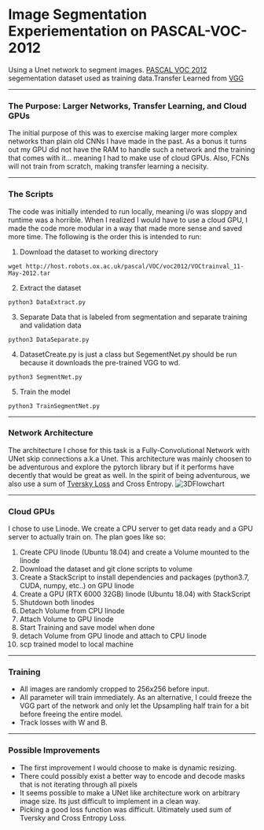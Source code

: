 # Image Segmentation Experiementation on PASCAL-VOC-2012
Using a Unet network to segment images.  [PASCAL VOC 2012](http://host.robots.ox.ac.uk/pascal/VOC/voc2012/) segementation dataset used as training data.Transfer Learned from [VGG](https://arxiv.org/abs/1409.1556)
____
### The Purpose: Larger Networks, Transfer Learning, and Cloud GPUs
The initial purpose of this was to exercise making larger more complex networks than plain old CNNs I have made in the past. As a bonus it turns out my GPU did not have the RAM to handle such a network and the training that comes with it... meaning I had to make use of cloud GPUs. Also, FCNs will not train from scratch, making transfer learning a necisity.
___
### The Scripts
The code was initially intended to run locally, meaning i/o was sloppy and runtime was a horrible. When I realized I would have to use a cloud GPU, I made the code more modular in a way that made more sense and saved more time. The following is the order this is intended to run:

1. Download the dataset to working directory
 ```
 wget http://host.robots.ox.ac.uk/pascal/VOC/voc2012/VOCtrainval_11-May-2012.tar
 ```
 2. Extract the dataset
 ```
 python3 DataExtract.py
 ````
 3. Separate Data that is labeled from segmentation and separate training and validation data
 ```
 python3 DataSeparate.py
 ```
 4. DatasetCreate.py is just a class but SegementNet.py should be run because it downloads the pre-trained VGG to wd.
 ```
 python3 SegmentNet.py
 ```
 5. Train the model
 ```
 python3 TrainSegmentNet.py
 ```
 ___
 ### Network Architecture
 The architecture I chose for this task is a Fully-Convolutional Network with UNet skip connections a.k.a Unet. This architecture was mainly choosen to be adventurous and explore the pytorch library but if it performs have decently that would be great as well. In the spirit of being adventurous, we also use a sum of [Tversky Loss](https://github.com/kevinzakka/pytorch-goodies/blob/master/losses.py) and Cross Entropy.
 ![3DFlowchart](3DSegmentNet.png)
 
 ___
 ### Cloud GPUs
 I chose to use Linode. We create a CPU server to get data ready and a GPU server to actually train on. The plan goes like so:
 1. Create CPU linode (Ubuntu 18.04) and create a Volume mounted to the linode
 2. Download the dataset and git clone scripts to volume
 3. Create a StackScript to install dependencies and packages (python3.7, CUDA, numpy, etc..) on GPU linode
 4. Create a GPU (RTX 6000 32GB) linode (Ubuntu 18.04) with StackScript
 6. Shutdown both linodes
 7. Detach Volume from CPU linode
 8. Attach Volume to GPU linode
 9. Start Training and save model when done
 10. detach Volume from GPU linode and attach to CPU linode
 11. scp trained model to local machine
 ___
 ### Training
 * All images are randomly cropped to 256x256 before input.
 * All parameter will train immediately. As an alternative, I could freeze the VGG part of the network and only let the Upsampling half train for a bit before freeing the entire model.
 * Track losses with W and B.
 ___
 ### Possible Improvements
 * The first improvement I would choose to make is dynamic resizing.
 * There could possibly exist a better way to encode and decode masks that is not iterating through all pixels
 * It seems possible to make a UNet like architecture work on arbitrary image size. Its just difficult to implement in a clean way.
 * Picking a good loss function was difficult. Ultimately used sum of Tversky and Cross Entropy Loss.
 
